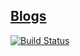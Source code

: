 ## [Blogs](https://blogs.nilayvishwakara.com/)

[![Build Status](https://travis-ci.org/iwannabebot/blogs.svg?branch=master)](https://travis-ci.org/iwannabebot/blogs)
